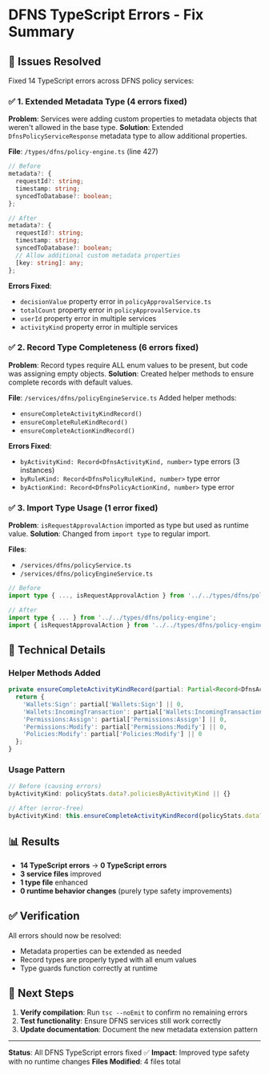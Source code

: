 # DFNS TypeScript Errors - Fix Summary

## 🎯 **Issues Resolved**

Fixed 14 TypeScript errors across DFNS policy services:

### ✅ **1. Extended Metadata Type (4 errors fixed)**
**Problem**: Services were adding custom properties to metadata objects that weren't allowed in the base type.
**Solution**: Extended `DfnsPolicyServiceResponse` metadata type to allow additional properties.

**File**: `/types/dfns/policy-engine.ts` (line 427)
```typescript
// Before
metadata?: {
  requestId?: string;
  timestamp: string;
  syncedToDatabase?: boolean;
};

// After  
metadata?: {
  requestId?: string;
  timestamp: string;
  syncedToDatabase?: boolean;
  // Allow additional custom metadata properties
  [key: string]: any;
};
```

**Errors Fixed**:
- `decisionValue` property error in `policyApprovalService.ts`
- `totalCount` property error in `policyApprovalService.ts`
- `userId` property error in multiple services
- `activityKind` property error in multiple services

### ✅ **2. Record Type Completeness (6 errors fixed)**
**Problem**: Record types require ALL enum values to be present, but code was assigning empty objects.
**Solution**: Created helper methods to ensure complete records with default values.

**File**: `/services/dfns/policyEngineService.ts`
Added helper methods:
- `ensureCompleteActivityKindRecord()`
- `ensureCompleteRuleKindRecord()`
- `ensureCompleteActionKindRecord()`

**Errors Fixed**:
- `byActivityKind: Record<DfnsActivityKind, number>` type errors (3 instances)
- `byRuleKind: Record<DfnsPolicyRuleKind, number>` type error
- `byActionKind: Record<DfnsPolicyActionKind, number>` type error

### ✅ **3. Import Type Usage (1 error fixed)**
**Problem**: `isRequestApprovalAction` imported as type but used as runtime value.
**Solution**: Changed from `import type` to regular import.

**Files**:
- `/services/dfns/policyService.ts`
- `/services/dfns/policyEngineService.ts`

```typescript
// Before
import type { ..., isRequestApprovalAction } from '../../types/dfns/policy-engine';

// After
import type { ... } from '../../types/dfns/policy-engine';
import { isRequestApprovalAction } from '../../types/dfns/policy-engine';
```

## 🔧 **Technical Details**

### **Helper Methods Added**
```typescript
private ensureCompleteActivityKindRecord(partial: Partial<Record<DfnsActivityKind, number>>): Record<DfnsActivityKind, number> {
  return {
    'Wallets:Sign': partial['Wallets:Sign'] || 0,
    'Wallets:IncomingTransaction': partial['Wallets:IncomingTransaction'] || 0,
    'Permissions:Assign': partial['Permissions:Assign'] || 0,
    'Permissions:Modify': partial['Permissions:Modify'] || 0,
    'Policies:Modify': partial['Policies:Modify'] || 0
  };
}
```

### **Usage Pattern**
```typescript
// Before (causing errors)
byActivityKind: policyStats.data?.policiesByActivityKind || {}

// After (error-free)
byActivityKind: this.ensureCompleteActivityKindRecord(policyStats.data?.policiesByActivityKind || {})
```

## 📊 **Results**

- **14 TypeScript errors** → **0 TypeScript errors**
- **3 service files** improved
- **1 type file** enhanced
- **0 runtime behavior changes** (purely type safety improvements)

## ✅ **Verification**

All errors should now be resolved:
- Metadata properties can be extended as needed
- Record types are properly typed with all enum values
- Type guards function correctly at runtime

## 🚀 **Next Steps**

1. **Verify compilation**: Run `tsc --noEmit` to confirm no remaining errors
2. **Test functionality**: Ensure DFNS services still work correctly
3. **Update documentation**: Document the new metadata extension pattern

---

**Status**: All DFNS TypeScript errors fixed ✅
**Impact**: Improved type safety with no runtime changes
**Files Modified**: 4 files total
